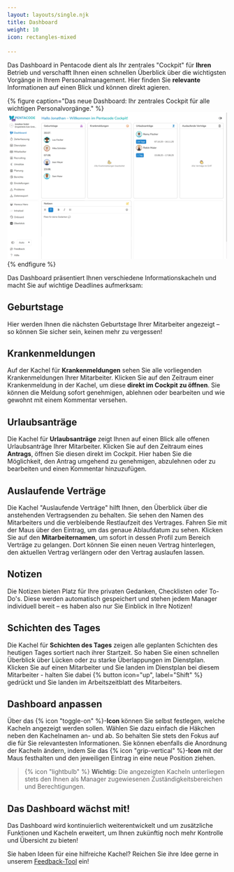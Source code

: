 ```yaml
---
layout: layouts/single.njk
title: Dashboard
weight: 10
icon: rectangles-mixed

---
```



Das Dashboard in Pentacode dient als Ihr zentrales "Cockpit" für **Ihren** Betrieb und verschafft Ihnen einen schnellen Überblick über die wichtigsten Vorgänge in Ihrem Personalmanagement. Hier finden Sie **relevante** Informationen auf einen Blick und können direkt agieren.

{% figure caption="Das neue Dashboard: Ihr zentrales Cockpit für alle wichtigen Personalvorgänge." %}
<img src="dashboard.webp" />
{% endfigure %}

Das Dashboard präsentiert Ihnen verschiedene Informationskacheln und macht Sie auf wichtige Deadlines aufmerksam:

## Geburtstage

Hier werden Ihnen die nächsten Geburtstage Ihrer Mitarbeiter angezeigt – so können Sie sicher sein, keinen mehr zu vergessen!

## Krankenmeldungen

Auf der Kachel für **Krankenmeldungen** sehen Sie alle vorliegenden Krankenmeldungen Ihrer Mitarbeiter.
Klicken Sie auf den Zeitraum einer Krankenmeldung in der Kachel, um diese **direkt im Cockpit zu öffnen**. Sie können die Meldung sofort genehmigen, ablehnen oder bearbeiten und wie gewohnt mit einem Kommentar versehen.

## Urlaubsanträge

Die Kachel für **Urlaubsanträge** zeigt Ihnen auf einen Blick alle offenen Urlaubsanträge Ihrer Mitarbeiter.
Klicken Sie auf den Zeitraum eines **Antrags**, öffnen Sie diesen direkt im Cockpit. Hier haben Sie die Möglichkeit, den Antrag umgehend zu genehmigen, abzulehnen oder zu bearbeiten und einen Kommentar hinzuzufügen.

## Auslaufende Verträge

Die Kachel "Auslaufende Verträge" hilft Ihnen, den Überblick über die anstehenden Vertragsenden zu behalten.
Sie sehen den Namen des Mitarbeiters und die verbleibende Restlaufzeit des Vertrages. Fahren Sie mit der Maus über den Eintrag, um das genaue Ablaufdatum zu sehen.
Klicken Sie auf den **Mitarbeiternamen**, um sofort in dessen Profil zum Bereich Verträge zu gelangen. Dort können Sie einen neuen Vertrag hinterlegen, den aktuellen Vertrag verlängern oder den Vertrag auslaufen lassen.

## Notizen

Die Notizen bieten Platz für Ihre privaten Gedanken, Checklisten oder To-Do's. Diese werden automatisch gespeichert und stehen jedem Manager individuell bereit – es haben also nur Sie Einblick in Ihre Notizen!

## Schichten des Tages
Die Kachel für **Schichten des Tages** zeigen alle geplanten Schichten des heutigen Tages sortiert nach ihrer Startzeit. So haben Sie einen schnellen Überblick über Lücken oder zu starke Überlappungen im Dienstplan. 
Klicken Sie auf einen Mitarbeiter und Sie landen im Dienstplan bei diesem Mitarbeiter - halten Sie dabei {% button icon="up", label="Shift" %} gedrückt und Sie landen im Arbeitszeitblatt des Mitarbeiters.

## Dashboard anpassen

Über das {% icon "toggle-on" %}-**Icon** können Sie selbst festlegen, welche Kacheln angezeigt werden sollen. Wählen Sie dazu einfach die Häkchen neben den Kachelnamen an- und ab. So behalten Sie stets den Fokus auf die für Sie relevantesten Informationen.
Sie können ebenfalls die Anordnung der Kacheln ändern, indem Sie das {% icon "grip-vertical" %}-**Icon** mit der Maus festhalten und den jeweiligen Eintrag in eine neue Position ziehen. 

> {% icon "lightbulb" %} **Wichtig:** Die angezeigten Kacheln unterliegen stets den Ihnen als Manager zugewiesenen Zuständigkeitsbereichen und Berechtigungen.

## Das Dashboard wächst mit!

Das Dashboard wird kontinuierlich weiterentwickelt und um zusätzliche Funktionen und Kacheln erweitert, um Ihnen zukünftig noch mehr Kontrolle und Übersicht zu bieten!

Sie haben Ideen für eine hilfreiche Kachel? Reichen Sie ihre Idee gerne in unserem [Feedback-Tool](/feedback) ein!